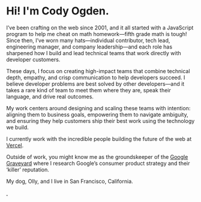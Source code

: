 # Hi! I'm Cody Ogden.

I’ve been crafting on the web since 2001, and it all started with a JavaScript program to help me cheat on math homework—fifth grade math is tough! Since then, I’ve worn many hats—individual contributor, tech lead, engineering manager, and company leadership—and each role has sharpened how I build and lead technical teams that work directly with developer customers.

These days, I focus on creating high-impact teams that combine technical depth, empathy, and crisp communication to help developers succeed. I believe developer problems are best solved by other developers—and it takes a rare kind of team to meet them where they are, speak their language, and drive real outcomes.

My work centers around designing and scaling these teams with intention: aligning them to business goals, empowering them to navigate ambiguity, and ensuring they help customers ship their best work using the technology we build.

I currently work with the incredible people building the future of the web at [Vercel](https://vercel.com).

Outside of work, you might know me as the groundskeeper of the [Google Graveyard](https://killedbygoogle.com) where I research Google’s consumer product strategy and their ‘killer’ reputation.

My dog, Olly, and I live in San Francisco, California.

<a rel="me nofollow" href="https://codyogden.blue">&nbsp;</a>
